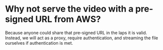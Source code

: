# Why not serve the video with a pre-signed URL from AWS?

Because anyone could share that pre-signed URL in the laps it is valid.
Instead, we will act as a proxy, require authentication, and streaming the file ourselves if authentication is met.